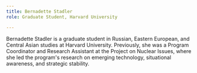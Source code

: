 ```yaml
---
title: Bernadette Stadler
role: Graduate Student, Harvard University

---
```

Bernadette Stadler is a graduate student in Russian, Eastern European, and Central Asian studies at Harvard University. Previously, she was a Program Coordinator and Research Assistant at the Project on Nuclear Issues, where she led the program's research on emerging technology, situational awareness, and strategic stability.